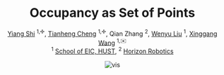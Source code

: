 <div id="top" align="center">

# Occupancy as Set of Points


[Yiang Shi](https://github.com/shawnsya) <sup>1,✢</sup>,
[Tianheng Cheng](https://scholar.google.com/citations?user=PH8rJHYAAAAJ) <sup>1,✢</sup>,
Qian Zhang <sup>2</sup>,
[Wenyu Liu](http://eic.hust.edu.cn/professor/liuwenyu/) <sup>1</sup>,
[Xinggang Wang](https://xwcv.github.io/) <sup>1,✉️</sup>
<br>
<sup>1</sup> [School of EIC, HUST](http://english.eic.hust.edu.cn/),
<sup>2</sup> [Horizon Robotics](https://en.horizonrobotics.com/)

![vis](assets/pred_by_OSP.gif)
